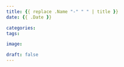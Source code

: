 ```yaml
---
title: {{ replace .Name "-" " " | title }}
date: {{ .Date }}

categories:
tags:

image:

draft: false
---
```


